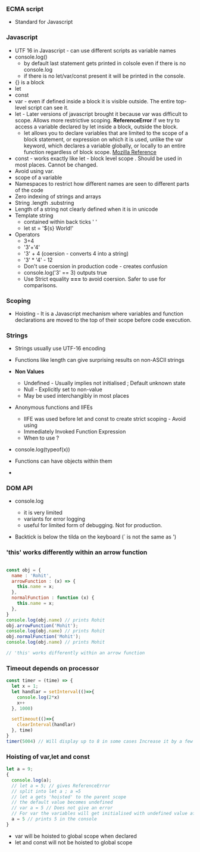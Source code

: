 ### ECMA script
* Standard for Javascript

### Javascript
* UTF 16 in Javascript - can use different scripts as variable names
* console.log()
  - by default last statement gets printed in colsole even if there is no console.log
  - if there is no let/var/const present it will be printed in the console.
* {} is a block 
* let
* const
* var - even if defined inside a block it is visible outside. The entire top-level script can see it.
* let - Later versions of javascript brought it because var was difficult to scope. Allows more restrictive scoping. **ReferenceError** if we try to access a variable declared by let inside a block, outside the block.
  - let allows you to declare variables that are limited to the scope of a block statement, or expression on which it is used, unlike the var keyword, which declares a variable globally, or locally to an entire function regardless of block scope. [Mozilla Reference](https://developer.mozilla.org/en-US/docs/Web/JavaScript/Reference/Statements/let)
* const - works exactly like let - block level scope . Should be used in most places. Cannot be changed.
* Avoid using var.
* scope of a variable
* Namespaces to restrict how different names are seen to different parts of the code 
* Zero indexing of strings and arrays
* String .length .substring
* Length of a string not clearly defined when it is in unicode
* Template string
  - contained within back ticks ' ' 
  - let st = '${s} World!'
* Operators 
  - 3+4 
  - '3'+'4'
  - '3' + 4 (coersion - converts 4 into a string)
  - '3' * '4' - 12
  - Don't use coersion in production code - creates confusion
  - console.log('3' == 3) outputs true
  - Use Strict equality **===** to avoid coersion. Safer to use for comparisons.
### Scoping
* Hoisting - It is a Javascript mechanism where variables and function declarations are moved to the top of their scope before code execution.
### Strings 
* Strings usually use UTF-16 encoding
* Functions like length can give surprising results on non-ASCII strings
* **Non Values**
  - Undefined - Usually implies not initialised ; Default unknown state 
  - Null - Explicitly set to non-value
  - May be used interchangibly in most places

* Anonymous functions and IIFEs
  - IIFE was used before let and const to create strict scoping  - Avoid using
  - Immediately Invoked Function Expression
  - When to use ?
 * console.log(typeof(x))
 * Functions can have objects within them
 * 

### DOM API
* console.log
  - it is very limited
  - variants for error logging
  - useful for limited form of debugging. Not for production.

* Backtick is below the tilda on the keyboard (` is not the same as ')
### 'this' works differently within an arrow function

```javascript

const obj = {
  name : 'Rohit',
  arrowFunction : (x) => {
    this.name = x;
  },
  normalFunction : function (x) {
    this.name = x;
  },
}
console.log(obj.name) // prints Rohit
obj.arrowFunction('Mohit');
console.log(obj.name) // prints Rohit
obj.normalFunction('Mohit');
console.log(obj.name) // prints Mohit

// 'this' works differently within an arrow function

```

### Timeout depends on processor
```Javascript
const timer = (time) => {
  let x = 1;
  let handlar = setInterval(()=>{
    console.log(2*x)
    x++
  }, 1000)

  setTimeout(()=>{
    clearInterval(handlar)
  }, time)
}
timer(5004) // Will display up to 8 in some cases Increase it by a few ms to display upto 10.
```

### Hoisting of var,let and const
```Javascript
let a = 9;
{
  console.log(a);
  // let a = 5; // gives ReferenceError 
  // split into let a ; a =5
  // let a gets 'hoisted' to the parent scope
  // the default value becomes undefined
  // var a = 5 // Does not give an error
  // For var the variables will get initialised with undefined value after hoisting. For let and const, it does not get un-initialised.
  a = 5 // prints 5 in the console
}
```
* var will be hoisted to global scope when declared
* let and const will not be hoisted to global scope
